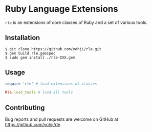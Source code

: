 # Ruby Language Extensions

`rle` is an extensions of core classes of Ruby and a set of various tools.

## Installation

```
$ git clone https://github.com/yohji/rle.git
$ gem build rle.gemspec
$ sudo gem install ./rle-XXX.gem
```

## Usage

```ruby
require 'rle' # load extensions of classes

Rle.load_tools # load all tools
```

## Contributing

Bug reports and pull requests are welcome on GitHub at https://github.com/yohji/rle.

